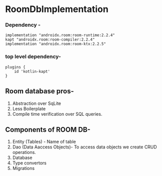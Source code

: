 # RoomDbImplementation

### Dependency - 
```
implementation "androidx.room:room-runtime:2.2.4"
kapt "androidx.room:room-compiler:2.2.4"
implementation "androidx.room:room-ktx:2.2.5"
```
### top level dependency- 
```
plugins {
    id 'kotlin-kapt'
}
```

## Room database pros- 
1. Abstraction over SqLite
2. Less Boilerplate
3. Compile time verification over SQL queries.

## Components of ROOM DB- 
1. Entity (Tables) - Name of table
2. Dao (Data Aaccess Objects)- To access data objects we create CRUD operations.
3. Database
4. Type convertors
5. Migrations

